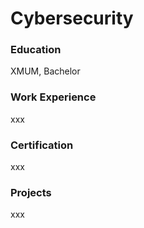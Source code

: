# Cybersecurity 

### Education
XMUM, Bachelor

### Work Experience 
xxx

### Certification
xxx

### Projects
xxx
